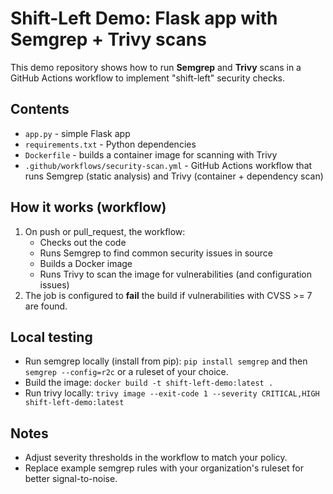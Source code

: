 # Shift-Left Demo: Flask app with Semgrep + Trivy scans

This demo repository shows how to run **Semgrep** and **Trivy** scans in a GitHub Actions workflow to implement "shift-left" security checks.

## Contents
- `app.py` - simple Flask app
- `requirements.txt` - Python dependencies
- `Dockerfile` - builds a container image for scanning with Trivy
- `.github/workflows/security-scan.yml` - GitHub Actions workflow that runs Semgrep (static analysis) and Trivy (container + dependency scan)

## How it works (workflow)
1. On push or pull_request, the workflow:
   - Checks out the code
   - Runs Semgrep to find common security issues in source
   - Builds a Docker image
   - Runs Trivy to scan the image for vulnerabilities (and configuration issues)
2. The job is configured to **fail** the build if vulnerabilities with CVSS >= 7 are found.

## Local testing
- Run semgrep locally (install from pip): `pip install semgrep` and then `semgrep --config=r2c` or a ruleset of your choice.
- Build the image: `docker build -t shift-left-demo:latest .`
- Run trivy locally: `trivy image --exit-code 1 --severity CRITICAL,HIGH shift-left-demo:latest`

## Notes
- Adjust severity thresholds in the workflow to match your policy.
- Replace example semgrep rules with your organization's ruleset for better signal-to-noise.
